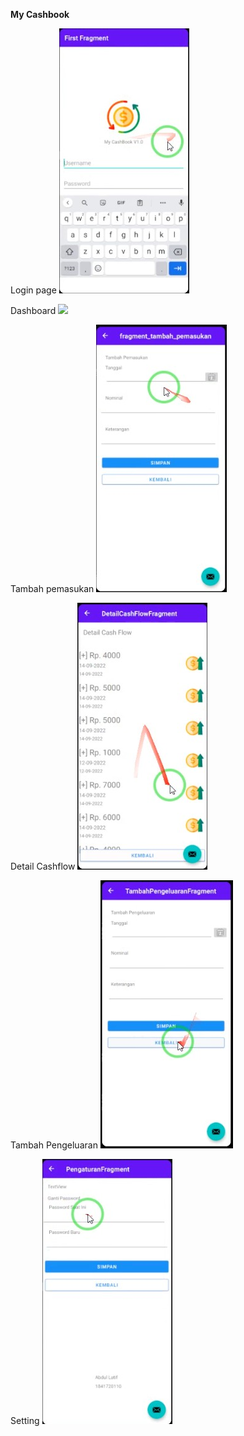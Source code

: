 <b>My Cashbook</b>

Login page
<img src="1.jpg">

Dashboard
<img src="w.jpg">

Tambah pemasukan
<img src="3.jpg">

Detail Cashflow
<img src="4.jpg">

Tambah Pengeluaran
<img src="5.jpg">

Setting
<img src="6.jpg">

